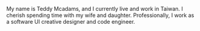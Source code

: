 My name is Teddy Mcadams, and I currently live and work in Taiwan. I cherish spending time with my wife and daughter. Professionally, I work as a software UI creative designer and code engineer.
